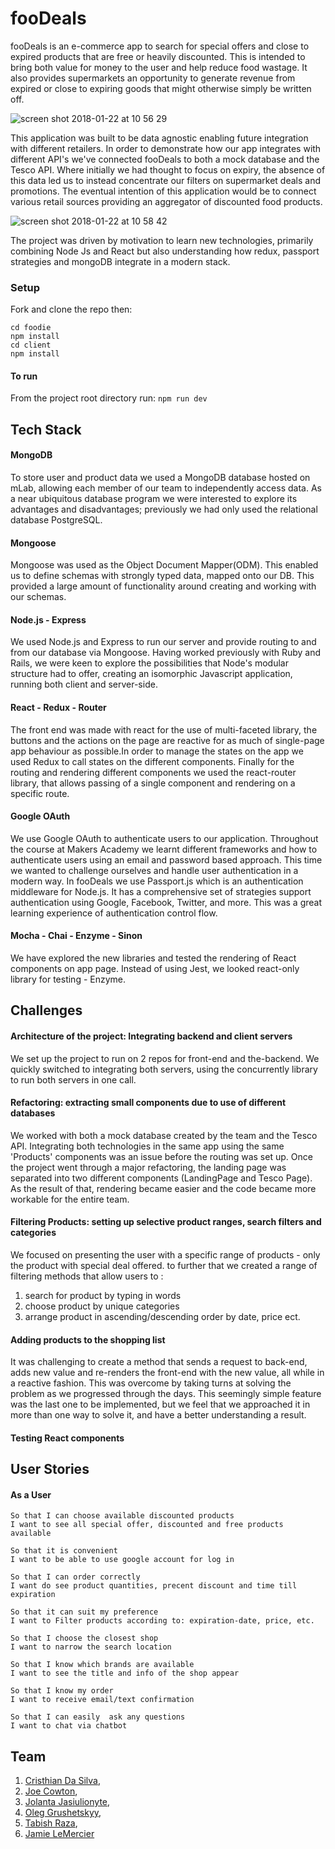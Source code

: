 # fooDeals

fooDeals is an e-commerce app to search for special offers and close to expired products that are free or heavily discounted. This is intended to bring both value for money to the user and help reduce food wastage. It also provides supermarkets an opportunity to generate revenue from expired or close to expiring goods that might otherwise simply be written off.

![screen shot 2018-01-22 at 10 56 29](https://user-images.githubusercontent.com/30931242/35217395-0fb5ff1c-ff63-11e7-82eb-f67b8b7cb529.png)


This application was built to be data agnostic enabling future integration with different retailers. In order to demonstrate how our app integrates with different API's we've connected fooDeals to both a mock database and the Tesco API. Where initially we had thought to focus on expiry, the absence of this data led us to instead concentrate our filters on supermarket deals and promotions. The eventual intention of this application would be to connect various retail sources providing an aggregator of discounted food products.

![screen shot 2018-01-22 at 10 58 42](https://user-images.githubusercontent.com/30931242/35217448-45da4508-ff63-11e7-8a59-78c976b116b9.png)

The project was driven by motivation to learn new technologies, primarily combining Node Js and React but also understanding how redux, passport strategies and mongoDB integrate in a modern stack.

### Setup

Fork and clone the repo then:
```
cd foodie
npm install
cd client
npm install
```
#### To run

From the project root directory run: ```npm run dev```

## Tech Stack

#### MongoDB

To store user and product data we used a MongoDB database hosted on mLab, allowing each member of our team to independently access data. As a near ubiquitous database program we were interested to explore its advantages and disadvantages; previously we had only used the relational database PostgreSQL.

#### Mongoose

Mongoose was used as the Object Document Mapper(ODM). This enabled us to define schemas with strongly typed data, mapped onto our DB. This provided a large amount of functionality around creating and working with our schemas.

####  Node.js - Express

We used Node.js and Express to run our server and provide routing to and from our database via Mongoose. Having worked previously with Ruby and Rails, we were keen to explore the possibilities that Node's modular structure had to offer, creating an isomorphic Javascript application, running both client and server-side.

####  React - Redux - Router

The front end was made with react for the use of multi-faceted library, the buttons and the actions on the page are reactive for as much of single-page app behaviour as possible.In order to manage the states on the app we used Redux to call states on the different components. Finally for the routing and rendering different components we used the react-router library, that allows passing of a single component and rendering on a specific route.

#### Google OAuth

We use Google OAuth to authenticate users to our application. Throughout the course at Makers Academy we learnt different frameworks and how to authenticate users using an email and password based approach. This time we wanted to challenge ourselves and handle user authentication in a modern way. In fooDeals we use Passport.js which is an authentication middleware for Node.js. It has a comprehensive set of strategies support authentication using Google, Facebook, Twitter, and more. This was a great learning experience of authentication control flow.

#### Mocha - Chai - Enzyme - Sinon

We have explored the new libraries and tested the rendering of React components on app page. Instead of using Jest, we looked react-only library for testing - Enzyme.    

## Challenges

#### Architecture of the project: Integrating backend and client servers

We set up the project to run on 2 repos for front-end and the-backend. We quickly switched to integrating both servers, using the concurrently library to run both servers in one call.

#### Refactoring: extracting small components due to use of different databases

We worked with both a mock database created by the team and the Tesco API. Integrating both technologies in the same app using the same 'Products' components was an issue before the routing was set up. Once the project went through a major refactoring, the landing page was separated into two different components (LandingPage and Tesco Page). As the result of that, rendering became easier and the code became more workable for the entire team.

#### Filtering Products: setting up selective product ranges, search filters and categories

We focused on presenting the user with a specific range of products - only the product with special deal offered. to further that we  created a range of filtering methods that allow users to :
 1. search for product by typing in words
 2. choose product by unique categories
 3. arrange product in ascending/descending order by date, price ect.


####  Adding products to the shopping list

It was challenging to create a method that sends a request to back-end, adds new value and re-renders the front-end with the new value, all while in a reactive fashion. This was overcome by taking turns at solving the problem as we progressed through the days. This seemingly simple feature was the last one to be implemented, but we feel that we approached it in more than one way to solve it, and have a better understanding a result.

#### Testing React components


## User Stories

#### As a User


```
So that I can choose available discounted products
I want to see all special offer, discounted and free products available
```

```
So that it is convenient   
I want to be able to use google account for log in
```

```
So that I can order correctly  
I want do see product quantities, precent discount and time till expiration
```

```
So that it can suit my preference
I want to Filter products according to: expiration-date, price, etc.
```
```
So that I choose the closest shop
I want to narrow the search location
```
```
So that I know which brands are available
I want to see the title and info of the shop appear
```
```
So that I know my order
I want to receive email/text confirmation
```

```
So that I can easily  ask any questions  
I want to chat via chatbot
```

## Team

1. [Cristhian Da Silva](https://github.com/cristhiandas), 
2. [Joe Cowton](https://github.com/joecowton),
3. [Jolanta Jasiulionyte](https://github.com/Yolantele),
4. [Oleg Grushetskyy](https://github.com/olegfkl),
5. [Tabish Raza](https://github.com/tabrza),
6. [Jamie LeMercier](https://github.com/ethicalDev)
